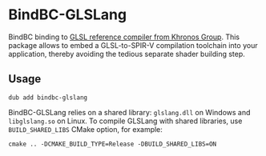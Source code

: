 # BindBC-GLSLang
BindBC binding to [GLSL reference compiler from Khronos Group](https://github.com/KhronosGroup/glslang). This package allows to embed a GLSL-to-SPIR-V compilation toolchain into your application, thereby avoiding the tedious separate shader building step.

## Usage
```
dub add bindbc-glslang
```

BindBC-GLSLang relies on a shared library: `glslang.dll` on Windows and `libglslang.so` on Linux. To compile GLSLang with shared libraries, use `BUILD_SHARED_LIBS` CMake option, for example:

```
cmake .. -DCMAKE_BUILD_TYPE=Release -DBUILD_SHARED_LIBS=ON
```
